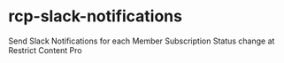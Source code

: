 # rcp-slack-notifications
Send Slack Notifications for each Member Subscription Status change at Restrict Content Pro
